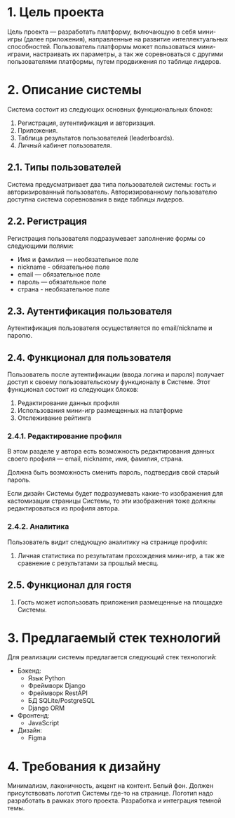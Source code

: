# 1. Цель проекта

Цель проекта — разработать платформу, включающую в себя мини-игры
(далее приложения), направленные на развитие интеллектуальных способностей.
Пользователь платформы может пользоваться мини-играми, настраивать их параметры,
а так же соревноваться с другими пользователями платформы, путем продвижения по
таблице лидеров.


# 2. Описание системы

Система состоит из следующих основных функциональных блоков:

1. Регистрация, аутентификация и авторизация.
3. Приложения.
4. Таблица результатов пользователей (leaderboards).
5. Личный кабинет пользователя.


## 2.1. Типы пользователей

Система предусматривает два типа пользователей системы: гость и 
авторизированный пользователь.
Авторизированному пользователю доступна система соревнования в виде таблицы
лидеров.


## 2.2. Регистрация

Регистрация пользователя подразумевает заполнение формы со следующими полями:

* Имя и фамилия — необязательное поле
* nickname - обязательное поле
* email — обязательное поле
* пароль — обязательное поле
* страна - необязательное поле


## 2.3. Аутентификация пользователя

Аутентификация пользователя осуществляется по email/nickname и паролю.


## 2.4. Функционал для пользователя

Пользователь после аутентификации (ввода логина и пароля) получает доступ к 
своему пользовательскому функционалу в Системе. Этот функционал состоит из
следующих блоков:

1. Редактирование данных профиля
2. Использования мини-игр размещенных на платформе
3. Отслеживание рейтинга

### 2.4.1. Редактирование профиля

В этом разделе у автора есть возможность редактирования данных
своего профиля — email, nickname, имя, фамилия, страна.

Должна быть возможность сменить пароль, подтвердив свой старый пароль.

Если дизайн Системы будет подразумевать какие-то изображения для кастомизации
страницы Системы, то эти изображения тоже должны редактироваться из профиля
автора.

### 2.4.2. Аналитика

Пользователь видит следующую аналитику на странице профиля:

1. Личная статистика по результатам прохождения мини-игр, а так же сравнение 
с результатами за прошлый месяц.


## 2.5. Функционал для гостя

1. Гость может использовать приложения размещенные на площадке Системы.


# 3. Предлагаемый стек технологий

Для реализации системы предлагается следующий стек технологий:

* Бэкенд:
    - Язык Python
    - Фреймворк Django
    - Фреймворк RestAPI
    - БД SQLite/PostgreSQL
    - Django ORM
* Фронтенд:
    - JavaScript
* Дизайн:
    - Figma


# 4. Требования к дизайну

Минимализм, лаконичность, акцент на контент. Белый фон. Должен присутствовать
логотип Системы где-то на странице. Логотип надо разработать в рамках
этого проекта. Разработка и интеграция темной темы.
